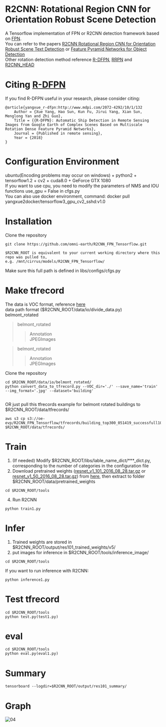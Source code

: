 # R2CNN: Rotational Region CNN for Orientation Robust Scene Detection

A Tensorflow implementation of FPN or R2CNN detection framework based on [FPN](https://github.com/yangxue0827/FPN_Tensorflow).  
You can refer to the papers [R2CNN Rotational Region CNN for Orientation Robust Scene Text Detection](https://arxiv.org/abs/1706.09579) or [Feature Pyramid Networks for Object Detection](https://arxiv.org/abs/1612.03144)    
Other rotation detection method reference [R-DFPN](https://github.com/yangxue0827/R-DFPN_FPN_Tensorflow), [RRPN](https://github.com/yangJirui/RRPN_FPN_Tensorflow) and [R2CNN_HEAD](https://github.com/yangxue0827/R2CNN_HEAD_FPN_Tensorflow)         

# Citing [R-DFPN](http://www.mdpi.com/2072-4292/10/1/132)

If you find R-DFPN useful in your research, please consider citing:

    @article{yangxue_r-dfpn:http://www.mdpi.com/2072-4292/10/1/132
        Author = {Xue Yang, Hao Sun, Kun Fu, Jirui Yang, Xian Sun, Menglong Yan and Zhi Guo},
        Title = {{R-DFPN}: Automatic Ship Detection in Remote Sensing Images from Google Earth of Complex Scenes Based on Multiscale Rotation Dense Feature Pyramid Networks},
        Journal = {Published in remote sensing},
        Year = {2018}
    }  

# Configuration Environment
ubuntu(Encoding problems may occur on windows) + python2 + tensorflow1.2 + cv2 + cuda8.0 + GeForce GTX 1080     
If you want to use cpu, you need to modify the parameters of NMS and IOU functions use_gpu = False  in cfgs.py     
You can also use docker environment, command: docker pull yangxue2docker/tensorflow3_gpu_cv2_sshd:v1.0    

# Installation      
  Clone the repository    
  ```Shell    
  git clone https://github.com/omni-earth/R2CNN_FPN_Tensorflow.git
  ```     
  ```Shell
  $R2CNN_ROOT is equivalent to your current working directory where this repo was pulled to,
  e.g. /mnt/cirrus/models/R2CNN_FPN_Tensorflow/
   ```
  Make sure this full path is defined in libs/configs/cfgs.py
  

# Make tfrecord     
The data is VOC format, reference [here](sample.xml)     
data path format  ($R2CNN_ROOT/data/io/divide_data.py)    
belmont_rotated  
>belmont_rotated  
>>Annotation  
>>JPEGImages   

>belmont_rotated   
>>Annotation   
>>JPEGImages   

Clone the repository    
  ```Shell    
  cd $R2CNN_ROOT/data/io/belmont_rotated/  
  python convert_data_to_tfrecord.py --VOC_dir='./' --save_name='train' --img_format='.jpg' --dataset='building'
       
  ``` 
 OR just pull this tfrecords example for belmont rotated buildings to $R2CNN_ROOT/data/tfrecords/ 
 ```Shell
 aws s3 cp s3://oe-evp/R2CNN_FPN_Tensorflow/tfrecords/building_top300_051419_successfull10kIter.tfrecord $R2CNN_ROOT/data/tfrecords/ 
 ```
 
# Train   
1. (If needed) Modify $R2CNN_ROOT/libs/lable_name_dict/***_dict.py, corresponding to the number of categories in the configuration file    
2. Download pretrained weights ([resnet_v1_101_2016_08_28.tar.gz](http://download.tensorflow.org/models/resnet_v1_101_2016_08_28.tar.gz) or [resnet_v1_50_2016_08_28.tar.gz](http://download.tensorflow.org/models/resnet_v1_50_2016_08_28.tar.gz)) from [here](https://github.com/yangxue0827/models/tree/master/slim), then extract to folder $R2CNN_ROOT/data/pretrained_weights    
  
  ```Shell    
  cd $R2CNN_ROOT/tools      
  ``` 
4. Run R2CNN     

  ```Shell    
  python train1.py   
  ``` 

# Infer   
1. Trained weights are stored in $R2CNN_ROOT/output/res101_trained_weights/v5/   
2. put images for inference in $R2CNN_ROOT/tools/inference_image/     
     
  ```Shell    
  cd $R2CNN_ROOT/tools      
  ```    

If you want to run inference with R2CNN:   
  
  ```Shell    
  python inference1.py   
  ```    

# Test tfrecord     
  ```Shell    
  cd $R2CNN_ROOT/tools   
  python test.py(test1.py)   
  ```    

# eval   
  ```Shell    
  cd $R2CNN_ROOT/tools   
  python eval.py(eval1.py)  
  ```  

# Summary    
  ```Shell    
  tensorboard --logdir=$R2CNN_ROOT/output/res101_summary/ 
  ```    

# Graph
![04](graph.png) 
    
